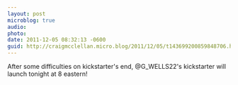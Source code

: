 ```yaml
---
layout: post
microblog: true
audio: 
photo: 
date: 2011-12-05 08:32:13 -0600
guid: http://craigmcclellan.micro.blog/2011/12/05/t143699200859848706.html
---
```

After some difficulties on kickstarter's end, @G_WELLS22's kickstarter will launch tonight at 8 eastern!
